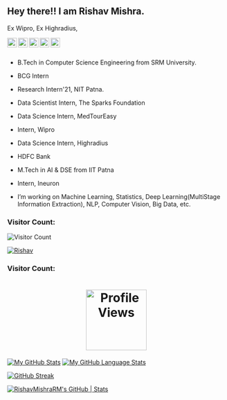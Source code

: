 ## Hey there!! I am Rishav Mishra.


Ex Wipro, Ex Highradius, 
 
<a href="https://www.linkedin.com/in/rishavkumarmishra/">
  <img align="left" alt="Rishav's Linkdein" width="22px" src="https://cdn.jsdelivr.net/npm/simple-icons@v3/icons/linkedin.svg" />
</a>
<a href="https://github.com/RishavMishraRM">
  <img align="left" alt="Rishav's Github" width="22px" src="https://cdn.jsdelivr.net/npm/simple-icons@v3/icons/github.svg" />

<a href="https://www.instagram.com/the_rishav_mishra/?hl=en">
  <img align="left" alt="Rishav's Instagram" width="22px" src="https://cdn.jsdelivr.net/npm/simple-icons@v3/icons/instagram.svg" />
</a>
<a href="https://www.facebook.com/the_rishav_mishra/">
  <img align="left" alt="Rishav's Facebook" width="22px" src="https://cdn.jsdelivr.net/npm/simple-icons@v3/icons/facebook.svg" />
</a>
<a href="https://g.dev/RishavMishra">
  <img align="left" alt="Rishav's Google Developer Profile" width="22px" src="https://cdn.jsdelivr.net/npm/simple-icons@v3/icons/google.svg" />
</a>
<br/>
<br/>


-  B.Tech in Computer Science Engineering from SRM University.
-  BCG Intern 
-  Research Intern'21, NIT Patna.
-  Data Scientist Intern, The Sparks Foundation
-  Data Science Intern, MedTourEasy
-  Intern, Wipro
-  Data Science Intern, Highradius

- HDFC Bank
 
-  M.Tech in AI & DSE from IIT Patna
-  Intern, Ineuron

 
-  I’m working on Machine Learning, Statistics, Deep Learning(MultiStage Information Extraction), NLP, Computer Vision, Big Data, etc.



 
### Visitor Count:
![Visitor Count](https://profile-counter.glitch.me/RishavMishraRM/count.svg)
 <p align="left"> <a href="https://github.com/ryo-ma/github-profile-trophy"><img src="https://github-profile-trophy.vercel.app/?username=RishavMishraRM&theme=darkhub" alt="Rishav" /></a> </p>
 
 
### Visitor Count:

<h1 align="center"> 
<img src="https://komarev.com/ghpvc/?username=RishavMishraRm&color=brightgreen&center" alt="Profile Views"  width="140">
 </h1>
 

[![My GitHub Stats](https://github-readme-stats.vercel.app/api/?username=RishavMishraRM&count_private=true&theme=tokyonight&showicons=true)]()
[![My GitHub Language Stats](https://github-readme-stats.vercel.app/api/top-langs/?username=RishavMishraRM&langs_count=5&theme=tokyonight)]()


[![GitHub Streak](https://github-readme-streak-stats.herokuapp.com/?user=RishavMishraRM&theme=dark)](https://github.com/DenverCoder1/github-readme-streak-stats)

 



[![RishavMishraRM's GitHub | Stats](https://stats.quine.sh/RishavMishraRM/github?theme=dark)](https://quine.sh?utm_source=widgets&utm_campaign=RishavMishraRM)
